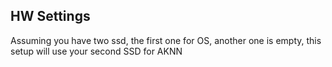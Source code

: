 ## HW Settings

Assuming you have two ssd, the first one for OS, another one is empty, this setup will use your second SSD for AKNN
